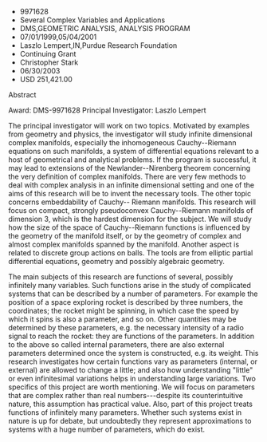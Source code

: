 
* 9971628
* Several Complex Variables and Applications
* DMS,GEOMETRIC ANALYSIS, ANALYSIS PROGRAM
* 07/01/1999,05/04/2001
* Laszlo Lempert,IN,Purdue Research Foundation
* Continuing Grant
* Christopher Stark
* 06/30/2003
* USD 251,421.00

Abstract

Award: DMS-9971628 Principal Investigator: Laszlo Lempert

The principal investigator will work on two topics. Motivated by examples from
geometry and physics, the investigator will study infinite dimensional complex
manifolds, especially the inhomogeneous Cauchy--Riemann equations on such
manifolds, a system of differential equations relevant to a host of geometrical
and analytical problems. If the program is successful, it may lead to extensions
of the Newlander--Nirenberg theorem concerning the very definition of complex
manifolds. There are very few methods to deal with complex analysis in an
infinite dimensional setting and one of the aims of this research will be to
invent the necessary tools. The other topic concerns embeddability of Cauchy--
Riemann manifolds. This research will focus on compact, strongly pseudoconvex
Cauchy--Riemann manifolds of dimension 3, which is the hardest dimension for the
subject. We will study how the size of the space of Cauchy--Riemann functions is
influenced by the geometry of the manifold itself, or by the geometry of complex
and almost complex manifolds spanned by the manifold. Another aspect is related
to discrete group actions on balls. The tools are from elliptic partial
differential equations, geometry and possibly algebraic geometry.

The main subjects of this research are functions of several, possibly infinitely
many variables. Such functions arise in the study of complicated systems that
can be described by a number of parameters. For example the position of a space
exploring rocket is described by three numbers, the coordinates; the rocket
might be spinning, in which case the speed by which it spins is also a
parameter, and so on. Other quantities may be determined by these parameters,
e.g. the necessary intensity of a radio signal to reach the rocket: they are
functions of the parameters. In addition to the above so called internal
parameters, there are also external parameters determined once the system is
constructed, e.g. its weight. This research investigates how certain functions
vary as parameters (internal, or external) are allowed to change a little; and
also how understanding "little" or even infinitesimal variations helps in
understanding large variations. Two specifics of this project are worth
mentioning. We will focus on parameters that are complex rather than real
numbers---despite its counterintuitive nature, this assumption has practical
value. Also, part of this project treats functions of infinitely many
parameters. Whether such systems exist in nature is up for debate, but
undoubtedly they represent approximations to systems with a huge number of
parameters, which do exist.
